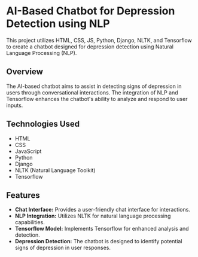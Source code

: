 # AI-Based Chatbot for Depression Detection using NLP

This project utilizes HTML, CSS, JS, Python, Django, NLTK, and Tensorflow to create a chatbot designed for depression detection using Natural Language Processing (NLP).

## Overview

The AI-based chatbot aims to assist in detecting signs of depression in users through conversational interactions. The integration of NLP and Tensorflow enhances the chatbot's ability to analyze and respond to user inputs.

## Technologies Used

- HTML
- CSS
- JavaScript
- Python
- Django
- NLTK (Natural Language Toolkit)
- Tensorflow

## Features

- **Chat Interface:** Provides a user-friendly chat interface for interactions.
- **NLP Integration:** Utilizes NLTK for natural language processing capabilities.
- **Tensorflow Model:** Implements Tensorflow for enhanced analysis and detection.
- **Depression Detection:** The chatbot is designed to identify potential signs of depression in user responses.

